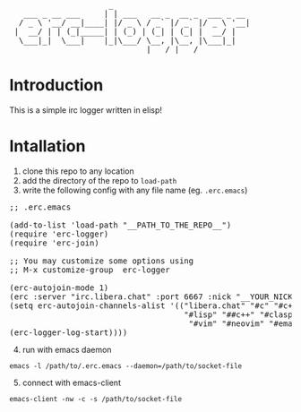<pre>
                     _                             
   ___ _ __ ___     | | ___   __ _  __ _  ___ _ __ 
  / _ \ '__/ __|____| |/ _ \ / _` |/ _` |/ _ \ '__|
 |  __/ | | (_|_____| | (_) | (_| | (_| |  __/ |   
  \___|_|  \___|    |_|\___/ \__, |\__, |\___|_|   
                             |___/ |___/           
</pre>

Introduction
============

This is a simple irc logger written in elisp!


Intallation
===========

1. clone this repo to any location
2. add the directory of the repo to `load-path`
3. write the following config with any file name (eg. `.erc.emacs`)
<pre>
;; .erc.emacs

(add-to-list 'load-path "__PATH_TO_THE_REPO__")
(require 'erc-logger)
(require 'erc-join)

;; You may customize some options using
;; M-x customize-group <RET> erc-logger <RET>

(erc-autojoin-mode 1)
(erc :server "irc.libera.chat" :port 6667 :nick "__YOUR_NICKNAME__" :password "__YOUR_PASSWORD__")
(setq erc-autojoin-channels-alist '(("libera.chat" "#c" "#c++" "#linux"
                                     "#lisp" "##c++" "#clasp" "#clojure" "#guile"
                                      "#vim" "#neovim" "#emacs" "#erc")))
(erc-logger-log-start))))
</pre>
4. run with emacs daemon
```{bash}
emacs -l /path/to/.erc.emacs --daemon=/path/to/socket-file
```
5. connect with emacs-client
```{bash}
emacs-client -nw -c -s /path/to/socket-file
```
